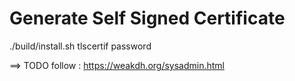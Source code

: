 # Generate Self Signed Certificate
./build/install.sh tlscertif password

==> TODO follow  : https://weakdh.org/sysadmin.html

 
 
